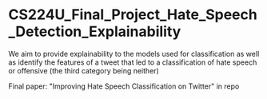 # CS224U_Final_Project_Hate_Speech_Detection_Explainability
We aim to provide explainability to the models used for classification as well as identify the features of a tweet that led to a classification of hate speech or offensive (the third category being neither)

Final paper: "Improving Hate Speech Classification on Twitter" in repo

